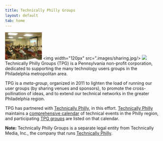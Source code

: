 ```yaml
---
title: Technically Philly Groups
layout: default
tab: home
---
```


<img width="120px" src="./images/sharing.jpg"/> <img  width="120px" src=".images/sharing.jpg/> <img  width="120px" src="./images/growing.jpg"/>
Technically Philly Groups (TPG) is a Pennsylvania non-profit corporation,
dedicated to supporting the many  technology users groups in the Philadelphia
metropolitan area.

TPG is a *meta-group*, organized in 2011 to lighten the load of running our
user groups (by sharing venues and sponsors), to promote the cross-pollination
of ideas, and to extend our technical networks in the greater Philadelphia
region.

TPG has partnered with [Technically Philly][], in this effort. 
[Technically Philly][] maintains a [comprehensive calendar][] of technical
events in the Philly region, and participating [TPG groups][] are
listed on that calendar.

**Note:** Technically Philly Groups is a separate legal entity from Technically
Media, Inc., the company that runs [Technically Philly][].

[Technically Philly]: http://technicallyphilly.com/
[comprehensive calendar]: http://technicallyphilly.com/events
[TPG groups]: groups.html
